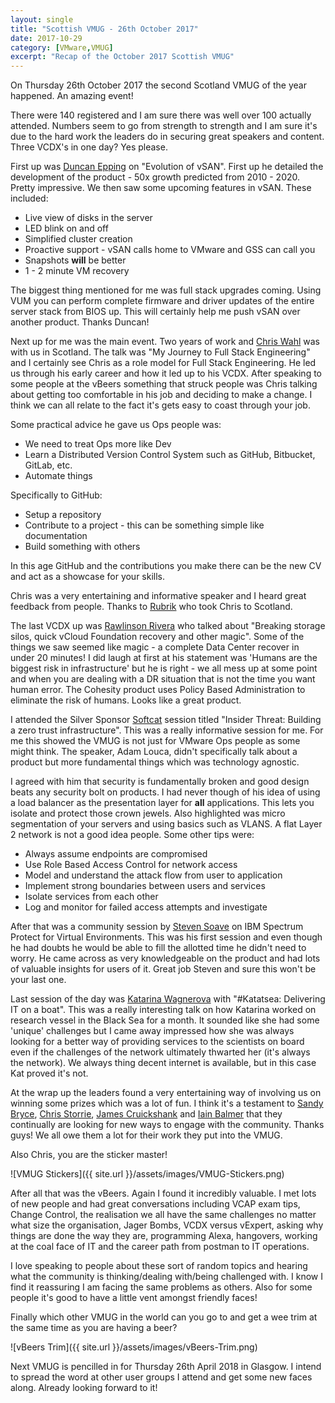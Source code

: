 ```yaml
---
layout: single
title: "Scottish VMUG - 26th October 2017"
date: 2017-10-29
category: [VMware,VMUG]
excerpt: "Recap of the October 2017 Scottish VMUG"
---
```

On Thursday 26th October 2017 the second Scotland VMUG of the year happened. An amazing event!

There were 140 registered and I am sure there was well over 100 actually attended. Numbers seem to go from strength to strength and I am sure it's due to the hard work the leaders do in securing great speakers and content. Three VCDX's in one day? Yes please.

First up was [Duncan Epping](https://twitter.com/DuncanYB) on "Evolution of vSAN". First up he detailed the development of the product - 50x growth predicted from 2010 - 2020. Pretty impressive. We then saw some upcoming features in vSAN. These included:

* Live view of disks in the server
* LED blink on and off
* Simplified cluster creation
* Proactive support - vSAN calls home to VMware and GSS can call you
* Snapshots **will** be better
* 1 - 2 minute VM recovery

The biggest thing mentioned for me was full stack upgrades coming. Using VUM you can perform complete firmware and driver updates of the entire server stack from BIOS up. This will certainly help me push vSAN over another product.  Thanks Duncan!

Next up for me was the main event. Two years of work and [Chris Wahl](https://twitter.com/ChrisWahl) was with us in Scotland. The talk was "My Journey to Full Stack Engineering" and I certainly see Chris as a role model for Full Stack Engineering. He led us through his early career and how it led up to his VCDX. After speaking to some people at the vBeers something that struck people was Chris talking about getting too comfortable in his job and deciding to make a change. I think we can all relate to the fact it's gets easy to coast through your job.

Some practical advice he gave us Ops people was:

* We need to treat Ops more like Dev
* Learn a Distributed Version Control System such as GitHub, Bitbucket, GitLab, etc.
* Automate things

Specifically to GitHub:

* Setup a repository
* Contribute to a project - this can be something simple like documentation
* Build something with others

In this age GitHub and the contributions you make there can be the new CV and act as a showcase for your skills.

Chris was a very entertaining and informative speaker and I heard great feedback from people. Thanks to [Rubrik](https://www.rubrik.com/) who took Chris to Scotland.

The last VCDX up was [Rawlinson Rivera](https://twitter.com/PunchingClouds) who talked about "Breaking storage silos, quick vCloud Foundation recovery and other magic". Some of the things we saw seemed like magic - a complete Data Center recover in under 20 minutes! I did laugh at first at his statement was 'Humans are the biggest risk in infrastructure' but he is right - we all mess up at some point and when you are dealing with a DR situation that is not the time you want human error. The Cohesity product uses Policy Based Administration to eliminate the risk of humans. Looks like a great product.

I attended the Silver Sponsor [Softcat](https://www.softcat.com/) session titled "Insider Threat: Building a zero trust infrastructure". This was a really informative session for me. For me this showed the VMUG is not just for VMware Ops people as some might think. The speaker, Adam Louca, didn't specifically talk about a product but more fundamental things which was technology agnostic.

I agreed with him that security is fundamentally broken and good design beats any security bolt on products. I had never though of his idea of using a load balancer as the presentation layer for **all** applications. This lets you isolate and protect those crown jewels. Also highlighted was micro segmentation of your servers and using basics such as VLANS. A flat Layer 2 network is not a good idea people. Some other tips were:

* Always assume endpoints are compromised
* Use Role Based Access Control for network access
* Model and understand the attack flow from user to application
* Implement strong boundaries between users and services
* Isolate services from each other
* Log and monitor for failed access attempts and investigate

After that was a community session by [Steven Soave](https://twitter.com/StevenSoave) on IBM Spectrum Protect for Virtual Environments. This was his first session and even though he had doubts he would be able to fill the allotted time he didn't need to worry. He came across as very knowledgeable on the product and had lots of valuable insights for users of it. Great job Steven and sure this won't be your last one.

Last session of the day was [Katarina Wagnerova](https://twitter.com/_KatkaW_) with "#Katatsea: Delivering IT on a boat". This was a really interesting talk on how Katarina worked on research vessel in the Black Sea for a month. It sounded like she had some 'unique' challenges but I came away impressed how she was always looking for a better way of providing services to the scientists on board even if the challenges of the network ultimately thwarted her (it's always the network). We always thing decent internet is available, but in this case Kat proved it's not.

At the wrap up the leaders found a very entertaining way of involving us on winning some prizes which was a lot of fun. I think it's a testament to [Sandy Bryce](https://twitter.com/sandybryce), [Chris Storrie](https://twitter.com/chrisstorrie), [James Cruickshank](https://twitter.com/vCrooky) and [Iain Balmer](https://twitter.com/Balmeri) that they continually are looking for new ways to engage with the community. Thanks guys! We all owe them a lot for their work they put into the VMUG.

Also Chris, you are the sticker master!

![VMUG Stickers]({{ site.url }}/assets/images/VMUG-Stickers.png)

After all that was the vBeers. Again I found it incredibly valuable. I met lots of new people and had great conversations including VCAP exam tips, Change Control, the realisation we all have the same challenges no matter what size the organisation, Jager Bombs, VCDX versus vExpert, asking why things are done the way they are, programming Alexa, hangovers, working at the coal face of IT and the career path from postman to IT operations.

I love speaking to people about these sort of random topics and hearing what the community is thinking/dealing with/being challenged with. I know I find it reassuring I am facing the same problems as others. Also for some people it's good to have a little vent amongst friendly faces!

Finally which other VMUG in the world can you go to and get a wee trim at the same time as you are having a beer?

![vBeers Trim]({{ site.url }}/assets/images/vBeers-Trim.png)

Next VMUG is pencilled in for Thursday 26th April 2018 in Glasgow. I intend to spread the word at other user groups I attend and get some new faces along. Already looking forward to it!